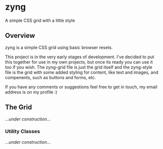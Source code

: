 # zyng
A simple CSS grid with a little style

## Overview

zyng is a simple CSS grid using basic browser resets.

This project is in the very early stages of development. I've decided to put this together for use in my own projects, but once its ready you can use it too if you wish. The zyng-grid file is just the grid itself and the zyng-style file is the grid with some added styling for content, like text and images, and compenents, such as buttons and forms, etc.

If you have any comments or suggestions feel free to get in touch, my email address is on my profile :)

## The Grid

...*under construction*...

### Utility Classes

...*under construction*...